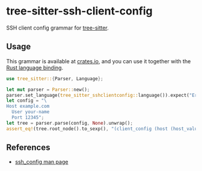 # tree-sitter-ssh-client-config

SSH client config grammar for [tree-sitter](https://github.com/tree-sitter/tree-sitter).

## Usage

This grammar is available at [crates.io](https://crates.io/crates/tree-sitter-ssh-client-config), and you can use it together with the [Rust language binding](https://github.com/tree-sitter/tree-sitter/tree/master/lib/binding_rust).

```rust
use tree_sitter::{Parser, Language};

let mut parser = Parser::new();
parser.set_language(tree_sitter_sshclientconfig::language()).expect("Error loading SSH client config grammar");
let config = "\
Host example.com
  User your-name
  Port 12345";
let tree = parser.parse(config, None).unwrap();
assert_eq!(tree.root_node().to_sexp(), "(client_config (host (host_value)) (user (user_value)) (port (port_value)))");
```

## References

- [ssh_config man page](https://man.openbsd.org/ssh_config)
